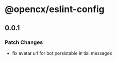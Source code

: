 # @opencx/eslint-config

## 0.0.1

### Patch Changes

- fix avatar url for bot persistable initial messages
